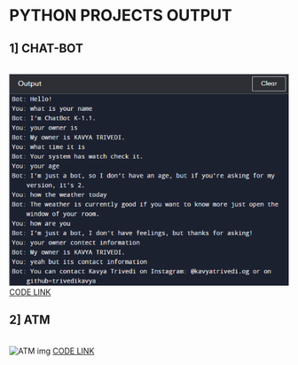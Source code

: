 <h1> PYTHON PROJECTS OUTPUT</h1> 
<H2> 1] CHAT-BOT </H2> <br>
<img src="Screenshot (15).png" alt="Chatbot img" >
<a href="https://github.com/trivedikavya/python-projects/blob/main/chatbot.py">CODE LINK</a>
<H2> 2] ATM </H2> <br>
<img src=" " alt="ATM img" >
<a href="https://github.com/trivedikavya/python-projects/blob/main/chatbot.py">CODE LINK</a>
